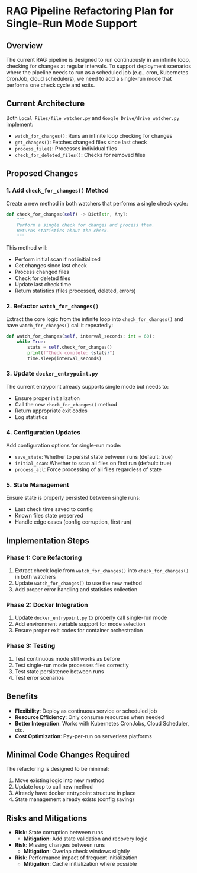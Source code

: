 # RAG Pipeline Refactoring Plan for Single-Run Mode Support

## Overview
The current RAG pipeline is designed to run continuously in an infinite loop, checking for changes at regular intervals. To support deployment scenarios where the pipeline needs to run as a scheduled job (e.g., cron, Kubernetes CronJob, cloud schedulers), we need to add a single-run mode that performs one check cycle and exits.

## Current Architecture
Both `Local_Files/file_watcher.py` and `Google_Drive/drive_watcher.py` implement:
- `watch_for_changes()`: Runs an infinite loop checking for changes
- `get_changes()`: Fetches changed files since last check
- `process_file()`: Processes individual files
- `check_for_deleted_files()`: Checks for removed files

## Proposed Changes

### 1. Add `check_for_changes()` Method
Create a new method in both watchers that performs a single check cycle:

```python
def check_for_changes(self) -> Dict[str, Any]:
    """
    Perform a single check for changes and process them.
    Returns statistics about the check.
    """
```

This method will:
- Perform initial scan if not initialized
- Get changes since last check
- Process changed files
- Check for deleted files
- Update last check time
- Return statistics (files processed, deleted, errors)

### 2. Refactor `watch_for_changes()`
Extract the core logic from the infinite loop into `check_for_changes()` and have `watch_for_changes()` call it repeatedly:

```python
def watch_for_changes(self, interval_seconds: int = 60):
    while True:
        stats = self.check_for_changes()
        print(f"Check complete: {stats}")
        time.sleep(interval_seconds)
```

### 3. Update `docker_entrypoint.py`
The current entrypoint already supports single mode but needs to:
- Ensure proper initialization
- Call the new `check_for_changes()` method
- Return appropriate exit codes
- Log statistics

### 4. Configuration Updates
Add configuration options for single-run mode:
- `save_state`: Whether to persist state between runs (default: true)
- `initial_scan`: Whether to scan all files on first run (default: true)
- `process_all`: Force processing of all files regardless of state

### 5. State Management
Ensure state is properly persisted between single runs:
- Last check time saved to config
- Known files state preserved
- Handle edge cases (config corruption, first run)

## Implementation Steps

### Phase 1: Core Refactoring
1. Extract check logic from `watch_for_changes()` into `check_for_changes()` in both watchers
2. Update `watch_for_changes()` to use the new method
3. Add proper error handling and statistics collection

### Phase 2: Docker Integration
1. Update `docker_entrypoint.py` to properly call single-run mode
2. Add environment variable support for mode selection
3. Ensure proper exit codes for container orchestration

### Phase 3: Testing
1. Test continuous mode still works as before
2. Test single-run mode processes files correctly
3. Test state persistence between runs
4. Test error scenarios

## Benefits
- **Flexibility**: Deploy as continuous service or scheduled job
- **Resource Efficiency**: Only consume resources when needed
- **Better Integration**: Works with Kubernetes CronJobs, Cloud Scheduler, etc.
- **Cost Optimization**: Pay-per-run on serverless platforms

## Minimal Code Changes Required
The refactoring is designed to be minimal:
1. Move existing logic into new method
2. Update loop to call new method
3. Already have docker entrypoint structure in place
4. State management already exists (config saving)

## Risks and Mitigations
- **Risk**: State corruption between runs
  - **Mitigation**: Add state validation and recovery logic
- **Risk**: Missing changes between runs
  - **Mitigation**: Overlap check windows slightly
- **Risk**: Performance impact of frequent initialization
  - **Mitigation**: Cache initialization where possible